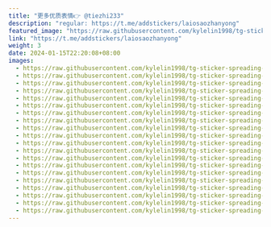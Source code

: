 ```yaml
---
title: "更多优质表情👉 @tiezhi233"
description: "regular: https://t.me/addstickers/laiosaozhanyong"
featured_image: "https://raw.githubusercontent.com/kylelin1998/tg-sticker-spreading-worldwide-images/main/img/fc5db61c-22e0-456b-90c7-461bc32aa123.jpg"
link: "https://t.me/addstickers/laiosaozhanyong"
weight: 3
date: 2024-01-15T22:20:08+08:00
images:
  - https://raw.githubusercontent.com/kylelin1998/tg-sticker-spreading-worldwide-images/main/img/fc5db61c-22e0-456b-90c7-461bc32aa123.jpg
  - https://raw.githubusercontent.com/kylelin1998/tg-sticker-spreading-worldwide-images/main/img/cfa54d8e-1fb0-4109-ba5f-ce0189386abe.jpg
  - https://raw.githubusercontent.com/kylelin1998/tg-sticker-spreading-worldwide-images/main/img/5a66e0f7-9ba7-457a-b0f7-3ee5b289a193.jpg
  - https://raw.githubusercontent.com/kylelin1998/tg-sticker-spreading-worldwide-images/main/img/4960dd86-0a10-414b-8505-3a6396c12c64.jpg
  - https://raw.githubusercontent.com/kylelin1998/tg-sticker-spreading-worldwide-images/main/img/078902d3-8d41-44f2-a16c-d4efb3d4bd6e.jpg
  - https://raw.githubusercontent.com/kylelin1998/tg-sticker-spreading-worldwide-images/main/img/b9f24c75-1102-40ac-a99b-c873fc49582b.jpg
  - https://raw.githubusercontent.com/kylelin1998/tg-sticker-spreading-worldwide-images/main/img/029c0d39-5bd6-4728-a472-47ed75ff2b05.jpg
  - https://raw.githubusercontent.com/kylelin1998/tg-sticker-spreading-worldwide-images/main/img/8d9a332f-b6ae-46b5-8139-967029c45cb9.jpg
  - https://raw.githubusercontent.com/kylelin1998/tg-sticker-spreading-worldwide-images/main/img/894b3463-a48e-4dec-b398-05864860f09b.jpg
  - https://raw.githubusercontent.com/kylelin1998/tg-sticker-spreading-worldwide-images/main/img/6e5d0343-b41b-4aa8-9191-2171b682fe6e.jpg
  - https://raw.githubusercontent.com/kylelin1998/tg-sticker-spreading-worldwide-images/main/img/c36526d9-5f9f-4035-8859-995436c4743c.jpg
  - https://raw.githubusercontent.com/kylelin1998/tg-sticker-spreading-worldwide-images/main/img/8b113c0c-62eb-4c4c-b5d2-f21c44592058.jpg
  - https://raw.githubusercontent.com/kylelin1998/tg-sticker-spreading-worldwide-images/main/img/44914fa3-169f-4adc-89c5-dde3d6ed8029.jpg
  - https://raw.githubusercontent.com/kylelin1998/tg-sticker-spreading-worldwide-images/main/img/fcbc47e3-97eb-47fc-a120-af00669eab0e.jpg
  - https://raw.githubusercontent.com/kylelin1998/tg-sticker-spreading-worldwide-images/main/img/a2dec620-eecd-4acb-b187-f8d150e2b6d3.jpg
  - https://raw.githubusercontent.com/kylelin1998/tg-sticker-spreading-worldwide-images/main/img/c526d632-ffd1-4686-90d9-533a36f6ec85.jpg
  - https://raw.githubusercontent.com/kylelin1998/tg-sticker-spreading-worldwide-images/main/img/2c544be5-9d8e-4d65-bedd-30968e38da10.jpg
  - https://raw.githubusercontent.com/kylelin1998/tg-sticker-spreading-worldwide-images/main/img/d8637e1e-3fd9-4466-9f43-2abaecbc3a22.jpg
  - https://raw.githubusercontent.com/kylelin1998/tg-sticker-spreading-worldwide-images/main/img/33b729b4-045b-472b-ba7e-65880fcc33a1.jpg
  - https://raw.githubusercontent.com/kylelin1998/tg-sticker-spreading-worldwide-images/main/img/e19a19a1-de25-47df-87ea-f954f798ca78.jpg
---
```

